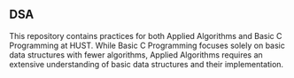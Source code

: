 ## DSA

This repository contains practices for both Applied Algorithms and Basic C Programming at HUST. While Basic C Programming focuses solely on basic data structures with fewer algorithms, Applied Algorithms requires an extensive understanding of basic data structures and their implementation.
